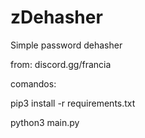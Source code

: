 # zDehasher
Simple password dehasher

from: discord.gg/francia

comandos:

pip3 install -r requirements.txt 

python3 main.py
